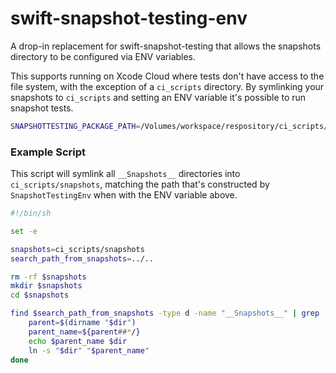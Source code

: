 # swift-snapshot-testing-env

A drop-in replacement for swift-snapshot-testing that allows the snapshots directory
to be configured via ENV variables.

This supports running on Xcode Cloud where tests don't have access to the file system,
with the exception of a `ci_scripts` directory. By symlinking your snapshots to 
`ci_scripts` and setting an ENV variable it's possible to run snapshot tests.

```bash
SNAPSHOTTESTING_PACKAGE_PATH=/Volumes/workspace/respository/ci_scripts/snapshots
```

### Example Script

This script will symlink all `__Snapshots__` directories into `ci_scripts/snapshots`,
matching the path that's constructed by `SnapshotTestingEnv` when with the ENV 
variable above.

```bash
#!/bin/sh

set -e

snapshots=ci_scripts/snapshots
search_path_from_snapshots=../..

rm -rf $snapshots
mkdir $snapshots
cd $snapshots

find $search_path_from_snapshots -type d -name "__Snapshots__" | grep -v .build | while read dir; do
    parent=$(dirname "$dir")
    parent_name=${parent##*/}
    echo $parent_name $dir
    ln -s "$dir" "$parent_name"
done
```

